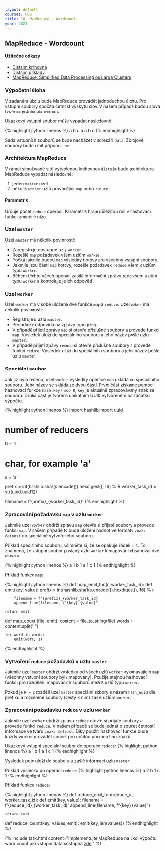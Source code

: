 ```yaml
---
layout: default
courses: PDS
title: 10. MapReduce - Wordcount
year: 2021
---
```



## MapReduce - Wordcount

#### Užitečné odkazy
* [Distsim knihovna](https://github.com/mikulatomas/distsim)
* [Distsim příklady](https://github.com/mikulatomas/distsim/tree/master/examples)
* [MapReduce: Simplified Data Processing on Large Clusters](http://static.googleusercontent.com/media/research.google.com/cs//archive/mapreduce-osdi04.pdf)

### Výpočetní úloha
V zadaném úkolu bude MapReduce provádět jednoduchou úlohu. Pro vstupní soubory spočíta četnost výskytu slov. V našem případě budou slova tvořena jedním písmenem.

Ukázkový vstupní soubor může vypadat následovně:

{% highlight python linenos %}
a b c a a b c
{% endhighlight %}

Sada vstupních souborů se bude nacházet v adresáři ``data``. Zdrojové soubory budou mít příponu ``.txt``.

### Architektura MapReduce
V rámci simulované sítě vytvořenou knihovnou ``distsim`` bude architektura MapReduce vypadat následovně:

1. jeden ``master`` uzel
2. několik ``worker`` uzlů provádějící ``map`` nebo ``reduce``

#### Parametr ``R``
Určuje počet ``reduce`` operací. Parametr ``R`` hraje důležitou roli v hashovací funkci zmíněné níže.

### Uzel ``master``
Uzel ``master`` má několik povinností:

* Zaregistruje dostupné uzly ``worker``.
* Rozešlě ``map`` požadavek všem uzlům ``worker``.
* Počká jakmile budou ``map`` výsledky hotovy pro všechny vstupní soubory.
* Jakmile jsou části ``map`` hotovy, rozešle požadavek ``reduce`` všem ``R`` uzlům typu ``worker``.
* Během těchto všech operací zasílá informační zprávy ``ping`` všem uzlům typu ``worker`` a kontroluje jejich odpověď.

### Uzel ``worker``
Uzel ``worker`` má v sobě uložené dvě funkce ``map`` a ``reduce``. Uzel ``woker`` má několik povinností:

* Registruje u uzlu ``master``.
* Periodicky odpovída na zprávy typu ``ping``.
* V případě přijetí zprávy ``map`` si otevře příslušné soubory a provede funkci ``map``. Výsledek uloží do speciálního souboru a jeho název pošle uzlu ``master``.
* V případě přijetí zpávy ``reduce`` si otevře příslušné soubory a provede funkci ``reduce``. Výsledek uloží do speciálního souboru a jeho název pošle uzlu ``master``.

### Speciální soubor
Jak již bylo řečeno, uzel ``worker`` výsledky operace ``map`` ukládá do speciálního souboru. Jeho název se skládá ze dvou částí. První část získame pomoci hashovací funkce ``hash(key) mod R``, ``key`` je aktuálně zpracovávaný znak ze souboru. Druhá část je tvořena unikátním UUID vytvořeném na začátku výpočtu.

{% highlight python linenos %}
import hashlib
import uuid

# number of reducers
R = 4

# char, for example 'a'
s = 'a'

prefix = int(hashlib.sha1(s.encode()).hexdigest(), 16) % R
worker_task_id = str(uuid.uuid1())

filename = f'{prefix}_{worker_task_id}'
{% endhighlight %}

### Zpracování požadavku ``map`` v uzlu ``worker``
Jakmile uzel ``worker`` obdrží zprávu ``map`` otevře si přijaté soubory a provede funkci ``map``. V našem případě to bude uložení hodnot ve formátu ``znak: četnost`` do speciálně vytvořeného souboru.

Příklad speciálního souboru, všimněte si, že se opakuje řádek ``a 1``. To znamená, že vstupní soubor poslaný uzlu ``worker`` k mapování obsahoval dvě slova ``a``.

{% highlight python linenos %}
a 1
b 1
a 1
c 1
{% endhighlight %}

Příklad funkce ``map``:

{% highlight python linenos %}
def map_emit_fun(r, worker_task_id):
    def emit(key, value):
        prefix = int(hashlib.sha1(s.encode()).hexdigest(), 16) % r

        filename = f'{prefix}_{worker_task_id}'
        append_line(filename, f"{key} {value}")

    return emit

def map_count (file, emit):
    content = file_to_string(file)
    words = content.split(" ")

    for word in words:
        emit(word, 1)
{% endhighlight %}


### Vytvoření ``reduce`` požadavků v uzlu ``master``
Jakmile uzel ``master`` obdrží výsledky od všech uzlů ``worker`` vykonávajícíh ``map`` (všechny vstupní soubory byly mapovány). Použije stejnou hashovací funkci pro rozdělení mapovacích souborů mezi ``R`` uzlů typu ``worker``.

Pokud je ``R = 2`` rozdělí uzel ``master`` speciální sobory s názem ``hash_uuid`` dle prefixu a rozdělené soubory (cesty k nim) zašlě uzlům ``worker``.

### Zpracování požadavku ``reduce`` v uzlu ``worker``
Jakmile uzel ``worker`` obdrží zprávu ``reduce`` otevře si přijaté soubory a provede funkci ``reduce``. V našem případě se bude jednat o součet četností informace ve tvaru ``znak: četnost``. Díky použití hashovací funkce bude každý worker provádět součet pro určitou podmnožinu znaků.

Ukázkový vstupní speciální soubor do operace ``reduce``:
{% highlight python linenos %}
a 1
b 1
a 1
c 1
{% endhighlight %}

Vysledek poté uloží do souboru a zašlě informaci uzlu ``master``.

Příklad výsledku po operaci ``reduce``:
{% highlight python linenos %}
a 2
b 1
c 1
{% endhighlight %}

Příklad funkce ``reduce``:

{% highlight python linenos %}
def reduce_emit_fun(reduce_id, worker_task_id):
    def emit(key, value):
        filename = f'{reduce_id}_{worker_task_id}'
        append_line(filename, f"{key} {value}")

    return emit

def reduce_count(key, values, emit):
    emit(key, len(values))
{% endhighlight %}

{% include task.html content="Implementujte MapReduce na úkol výpočtu word count pro vstupní data dostupná <a href='/assets/files/2021/dataset.zip'>zde</a>." %}